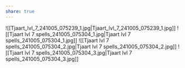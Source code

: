 ```yaml
---
share: true
---
```


![[Tjaart_lvl_7_241005_075239_1.jpg|Tjaart_lvl_7_241005_075239_1.jpg]]
![[Tjaart lvl 7 spells_241005_075304_1.jpg|Tjaart lvl 7 spells_241005_075304_1.jpg]]
![[Tjaart lvl 7 spells_241005_075304_2.jpg|Tjaart lvl 7 spells_241005_075304_2.jpg]]
![[Tjaart lvl 7 spells_241005_075304_3.jpg|Tjaart lvl 7 spells_241005_075304_3.jpg]]